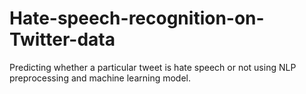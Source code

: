 # Hate-speech-recognition-on-Twitter-data
Predicting whether a particular tweet is hate speech or not using NLP preprocessing and machine learning model.
